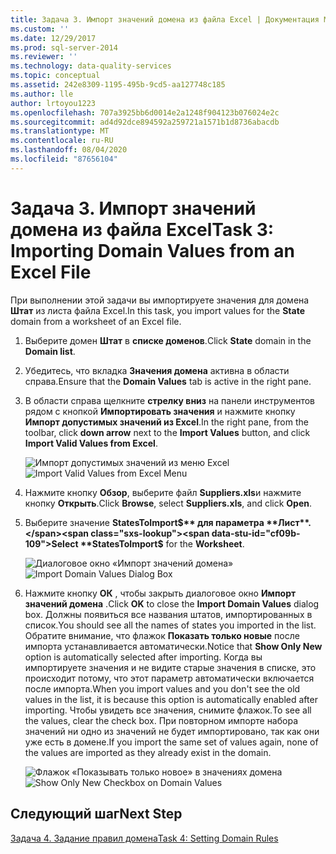 ```yaml
---
title: Задача 3. Импорт значений домена из файла Excel | Документация Майкрософт
ms.custom: ''
ms.date: 12/29/2017
ms.prod: sql-server-2014
ms.reviewer: ''
ms.technology: data-quality-services
ms.topic: conceptual
ms.assetid: 242e8309-1195-495b-9cd5-aa127748c185
ms.author: lle
author: lrtoyou1223
ms.openlocfilehash: 707a3925bb6d0014e2a1248f904123b076024e2c
ms.sourcegitcommit: ad4d92dce894592a259721a1571b1d8736abacdb
ms.translationtype: MT
ms.contentlocale: ru-RU
ms.lasthandoff: 08/04/2020
ms.locfileid: "87656104"
---
```

# <a name="task-3-importing-domain-values-from-an-excel-file"></a><span data-ttu-id="cf09b-102">Задача 3. Импорт значений домена из файла Excel</span><span class="sxs-lookup"><span data-stu-id="cf09b-102">Task 3: Importing Domain Values from an Excel File</span></span>

  <span data-ttu-id="cf09b-103">При выполнении этой задачи вы импортируете значения для домена **Штат** из листа файла Excel.</span><span class="sxs-lookup"><span data-stu-id="cf09b-103">In this task, you import values for the **State** domain from a worksheet of an Excel file.</span></span>

1.  <span data-ttu-id="cf09b-104">Выберите домен **Штат** в **списке доменов**.</span><span class="sxs-lookup"><span data-stu-id="cf09b-104">Click **State** domain in the **Domain list**.</span></span>

2.  <span data-ttu-id="cf09b-105">Убедитесь, что вкладка **Значения домена** активна в области справа.</span><span class="sxs-lookup"><span data-stu-id="cf09b-105">Ensure that the **Domain Values** tab is active in the right pane.</span></span>

3.  <span data-ttu-id="cf09b-106">В области справа щелкните **стрелку вниз** на панели инструментов рядом с кнопкой **Импортировать значения** и нажмите кнопку **Импорт допустимых значений из Excel**.</span><span class="sxs-lookup"><span data-stu-id="cf09b-106">In the right pane, from the toolbar, click **down arrow** next to the **Import Values** button, and click **Import Valid Values from Excel**.</span></span>

     <span data-ttu-id="cf09b-107">![Импорт допустимых значений из меню Excel](../../2014/tutorials/media/et-importingdomainvaluesfromanexcelfile-01.jpg "Импорт допустимых значений из меню Excel")</span><span class="sxs-lookup"><span data-stu-id="cf09b-107">![Import Valid Values from Excel Menu](../../2014/tutorials/media/et-importingdomainvaluesfromanexcelfile-01.jpg "Import Valid Values from Excel Menu")</span></span>

4.  <span data-ttu-id="cf09b-108">Нажмите кнопку **Обзор**, выберите файл **Suppliers.xls**и нажмите кнопку **Открыть**.</span><span class="sxs-lookup"><span data-stu-id="cf09b-108">Click **Browse**, select **Suppliers.xls**, and click **Open**.</span></span>

5.  <span data-ttu-id="cf09b-109">Выберите значение **StatesToImport$** для параметра **Лист**.</span><span class="sxs-lookup"><span data-stu-id="cf09b-109">Select **StatesToImport$** for the **Worksheet**.</span></span>

     <span data-ttu-id="cf09b-110">![Диалоговое окно «Импорт значений домена»](../../2014/tutorials/media/et-importingdomainvaluesfromanexcelfile-02.jpg "Диалоговое окно «Импорт значений домена»")</span><span class="sxs-lookup"><span data-stu-id="cf09b-110">![Import Domain Values Dialog Box](../../2014/tutorials/media/et-importingdomainvaluesfromanexcelfile-02.jpg "Import Domain Values Dialog Box")</span></span>

6.  <span data-ttu-id="cf09b-111">Нажмите кнопку **ОК** , чтобы закрыть диалоговое окно **Импорт значений домена** .</span><span class="sxs-lookup"><span data-stu-id="cf09b-111">Click **OK** to close the **Import Domain Values** dialog box.</span></span> <span data-ttu-id="cf09b-112">Должны появиться все названия штатов, импортированных в список.</span><span class="sxs-lookup"><span data-stu-id="cf09b-112">You should see all the names of states you imported in the list.</span></span> <span data-ttu-id="cf09b-113">Обратите внимание, что флажок **Показать только новые** после импорта устанавливается автоматически.</span><span class="sxs-lookup"><span data-stu-id="cf09b-113">Notice that **Show Only New** option is automatically selected after importing.</span></span> <span data-ttu-id="cf09b-114">Когда вы импортируете значения и не видите старые значения в списке, это происходит потому, что этот параметр автоматически включается после импорта.</span><span class="sxs-lookup"><span data-stu-id="cf09b-114">When you import values and you don't see the old values in the list, it is because this option is automatically enabled after importing.</span></span> <span data-ttu-id="cf09b-115">Чтобы увидеть все значения, снимите флажок.</span><span class="sxs-lookup"><span data-stu-id="cf09b-115">To see all the values, clear the check box.</span></span> <span data-ttu-id="cf09b-116">При повторном импорте набора значений ни одно из значений не будет импортировано, так как они уже есть в домене.</span><span class="sxs-lookup"><span data-stu-id="cf09b-116">If you import the same set of values again, none of the values are imported as they already exist in the domain.</span></span>

     <span data-ttu-id="cf09b-117">![Флажок «Показывать только новое» в значениях домена](../../2014/tutorials/media/et-importingdomainvaluesfromanexcelfile-03.jpg "Флажок «Показывать только новое» в значениях домена")</span><span class="sxs-lookup"><span data-stu-id="cf09b-117">![Show Only New Checkbox on Domain Values](../../2014/tutorials/media/et-importingdomainvaluesfromanexcelfile-03.jpg "Show Only New Checkbox on Domain Values")</span></span>

## <a name="next-step"></a><span data-ttu-id="cf09b-118">Следующий шаг</span><span class="sxs-lookup"><span data-stu-id="cf09b-118">Next Step</span></span>
 [<span data-ttu-id="cf09b-119">Задача 4. Задание правил домена</span><span class="sxs-lookup"><span data-stu-id="cf09b-119">Task 4: Setting Domain Rules</span></span>](../../2014/tutorials/task-4-setting-domain-rules.md)


